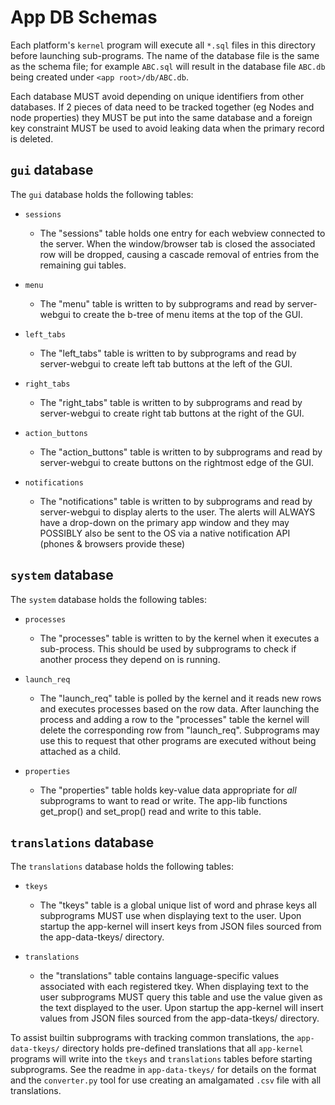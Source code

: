
# App DB Schemas

Each platform's `kernel` program will execute all `*.sql` files
in this directory before launching sub-programs. The name of the database
file is the same as the schema file; for example `ABC.sql` will result in
the database file `ABC.db` being created under `<app root>/db/ABC.db`.

Each database MUST avoid depending on unique identifiers from other databases.
If 2 pieces of data need to be tracked together (eg Nodes and node properties) they
MUST be put into the same database and a foreign key constraint MUST be used to avoid
leaking data when the primary record is deleted.

## `gui` database

The `gui` database holds the following tables:

 - `sessions`
     - The "sessions" table holds one entry for each webview connected to
       the server.
       When the window/browser tab is closed the associated row will be dropped,
       causing a cascade removal of entries from the remaining gui tables.

 - `menu`
     - The "menu" table is written to by subprograms
       and read by server-webgui to create the b-tree of
       menu items at the top of the GUI.

 - `left_tabs`
     - The "left_tabs" table is written to by subprograms
       and read by server-webgui to create left tab buttons
       at the left of the GUI.

 - `right_tabs`
     - The "right_tabs" table is written to by subprograms
       and read by server-webgui to create right tab buttons
       at the right of the GUI.

 - `action_buttons`
     - The "action_buttons" table is written to by subprograms
       and read by server-webgui to create buttons on the rightmost edge
       of the GUI.

 - `notifications`
     - The "notifications" table is written to by subprograms
       and read by server-webgui to display alerts to the user.
       The alerts will ALWAYS have a drop-down on the primary app window
       and they may POSSIBLY also be sent to the OS via a native notification API (phones & browsers provide these)

## `system` database

The `system` database holds the following tables:

 - `processes`
    - The "processes" table is written to by the kernel when it executes a sub-process.
      This should be used by subprograms to check if another process they depend on is running.

 - `launch_req`
    - The "launch_req" table is polled by the kernel and it
      reads new rows and executes processes based on the row data.
      After launching the process and adding a row to the "processes" table
      the kernel will delete the corresponding row from "launch_req".
      Subprograms may use this to request that other programs are executed
      without being attached as a child.

 - `properties`
     - The "properties" table holds key-value data appropriate for _all_
       subprograms to want to read or write.
       The app-lib functions get_prop() and set_prop() read and write to this table.


## `translations` database

The `translations` database holds the following tables:

 - `tkeys`
    - The "tkeys" table is a global unique list of word and phrase keys
      all subprograms MUST use when displaying text to the user.
      Upon startup the app-kernel will insert keys from JSON files sourced
      from the app-data-tkeys/ directory.

 - `translations`
    - the "translations" table contains language-specific values associated with
      each registered tkey. When displaying text to the user subprograms MUST query this
      table and use the value given as the text displayed to the user.
      Upon startup the app-kernel will insert values from JSON files sourced
      from the app-data-tkeys/ directory.

To assist builtin subprograms with tracking common translations, the `app-data-tkeys/` directory holds
pre-defined translations that all `app-kernel` programs will write into the `tkeys` and `translations` tables
before starting subprograms. See the readme in `app-data-tkeys/` for details on the format and the `converter.py` tool
for use creating an amalgamated `.csv` file with all translations.




